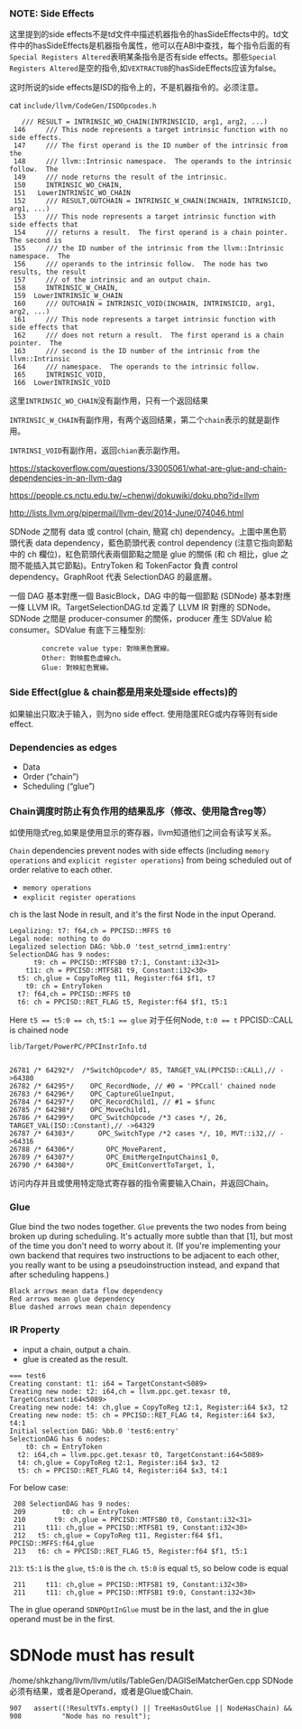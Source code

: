 ### NOTE: Side Effects

这里提到的side effects不是td文件中描述机器指令的hasSideEffects中的。td文件中的hasSideEffects是机器指令属性，他可以在ABI中查找，每个指令后面的有`Special Registers Altered`表明某条指令是否有side effects。那些`Special Registers Altered`是空的指令,如`VEXTRACTUB`的hasSideEffects应该为false。

这时所说的side effects是ISD的指令上的，不是机器指令的。必须注意。

cat `include/llvm/CodeGen/ISDOpcodes.h`

```shell
   /// RESULT = INTRINSIC_WO_CHAIN(INTRINSICID, arg1, arg2, ...)
 146     /// This node represents a target intrinsic function with no side effects.
 147     /// The first operand is the ID number of the intrinsic from the
 148     /// llvm::Intrinsic namespace.  The operands to the intrinsic follow.  The
 149     /// node returns the result of the intrinsic.
 150     INTRINSIC_WO_CHAIN,
 151   LowerINTRINSIC_WO_CHAIN
 152     /// RESULT,OUTCHAIN = INTRINSIC_W_CHAIN(INCHAIN, INTRINSICID, arg1, ...)
 153     /// This node represents a target intrinsic function with side effects that
 154     /// returns a result.  The first operand is a chain pointer.  The second is
 155     /// the ID number of the intrinsic from the llvm::Intrinsic namespace.  The
 156     /// operands to the intrinsic follow.  The node has two results, the result
 157     /// of the intrinsic and an output chain.
 158     INTRINSIC_W_CHAIN,
 159  LowerINTRINSIC_W_CHAIN
 160     /// OUTCHAIN = INTRINSIC_VOID(INCHAIN, INTRINSICID, arg1, arg2, ...)
 161     /// This node represents a target intrinsic function with side effects that
 162     /// does not return a result.  The first operand is a chain pointer.  The
 163     /// second is the ID number of the intrinsic from the llvm::Intrinsic
 164     /// namespace.  The operands to the intrinsic follow.
 165     INTRINSIC_VOID,
 166  LowerINTRINSIC_VOID
```

这里`INTRINSIC_WO_CHAIN`没有副作用，只有一个返回结果

`INTRINSIC_W_CHAIN`有副作用，有两个返回结果，第二个`chain`表示的就是副作用。

`INTRINSI_VOID`有副作用，返回`chian`表示副作用。	





https://stackoverflow.com/questions/33005061/what-are-glue-and-chain-dependencies-in-an-llvm-dag

https://people.cs.nctu.edu.tw/~chenwj/dokuwiki/doku.php?id=llvm

http://lists.llvm.org/pipermail/llvm-dev/2014-June/074046.html


SDNode 之間有 data 或 control (chain, 簡寫 ch) dependency。上圖中黑色箭頭代表 data dependency，藍色箭頭代表 control dependency (注意它指向節點中的 ch 欄位)，紅色箭頭代表兩個節點之間是 glue 的關係 (和 ch 相比，glue 之間不能插入其它節點)。EntryToken 和 TokenFactor 負責 control dependency。GraphRoot 代表 SelectionDAG 的最底層。


一個 DAG 基本對應一個 BasicBlock，DAG 中的每一個節點 (SDNode) 基本對應一條 LLVM IR。TargetSelectionDAG.td 定義了 LLVM IR 對應的 SDNode。SDNode 之間是 producer-consumer 的關係，producer 產生 SDValue 給 consumer。SDValue 有底下三種型別:
```
        concrete value type: 對映黑色實線。
        Other: 對映藍色虛線ch。
        Glue: 對映紅色實線。
```

### Side Effect(glue & chain都是用来处理side effects)的

如果输出只取决于输入，则为no side effect.
使用隐匿REG或内存等则有side effect.

### Dependencies as edges

- Data
- Order (“chain”)
- Scheduling (“glue”)

### Chain调度时防止有负作用的结果乱序（修改、使用隐含reg等）

如使用隐式reg,如果是使用显示的寄存器，llvm知道他们之间会有读写关系。

`Chain` dependencies prevent nodes with side effects (including `memory operations` and `explicit register operations`) from being scheduled out of order relative to each other.
- `memory operations` 
- `explicit register operations` 

ch is the last Node in result, and it's the first Node in the input Operand.
```
Legalizing: t7: f64,ch = PPCISD::MFFS t0
Legal node: nothing to do
Legalized selection DAG: %bb.0 'test_setrnd_imm1:entry'
SelectionDAG has 9 nodes:
      t9: ch = PPCISD::MTFSB0 t7:1, Constant:i32<31>
    t11: ch = PPCISD::MTFSB1 t9, Constant:i32<30>
  t5: ch,glue = CopyToReg t11, Register:f64 $f1, t7
    t0: ch = EntryToken
  t7: f64,ch = PPCISD::MFFS t0
  t6: ch = PPCISD::RET_FLAG t5, Register:f64 $f1, t5:1
```
Here `t5 == t5:0 == ch`, `t5:1 == glue`
对于任何Node, `t:0 == t`
PPCISD::CALL is chained node
```
lib/Target/PowerPC/PPCInstrInfo.td


26781 /* 64292*/  /*SwitchOpcode*/ 85, TARGET_VAL(PPCISD::CALL),// ->64380
26782 /* 64295*/    OPC_RecordNode, // #0 = 'PPCcall' chained node
26783 /* 64296*/    OPC_CaptureGlueInput,
26784 /* 64297*/    OPC_RecordChild1, // #1 = $func
26785 /* 64298*/    OPC_MoveChild1,
26786 /* 64299*/    OPC_SwitchOpcode /*3 cases */, 26, TARGET_VAL(ISD::Constant),// ->64329
26787 /* 64303*/      OPC_SwitchType /*2 cases */, 10, MVT::i32,// ->64316
26788 /* 64306*/        OPC_MoveParent,
26789 /* 64307*/        OPC_EmitMergeInputChains1_0,
26790 /* 64308*/        OPC_EmitConvertToTarget, 1,
```

访问内存并且或使用特定隐式寄存器的指令需要输入Chain，并返回Chain。

### Glue
Glue bind the two nodes together.
`Glue` prevents the two nodes from being broken up during scheduling. It's actually more subtle than that [1], but most of the time you don't need to worry about it. (If you're implementing your own backend that requires two instructions to be adjacent to each other, you really want to be using a pseudoinstruction instead, and expand that after scheduling happens.)

```
Black arrows mean data flow dependency
Red arrows mean glue dependency
Blue dashed arrows mean chain dependency
```

### IR Property
- input a chain, output a chain.
- glue is created as the result.
```
=== test6
Creating constant: t1: i64 = TargetConstant<5089>
Creating new node: t2: i64,ch = llvm.ppc.get.texasr t0, TargetConstant:i64<5089>
Creating new node: t4: ch,glue = CopyToReg t2:1, Register:i64 $x3, t2
Creating new node: t5: ch = PPCISD::RET_FLAG t4, Register:i64 $x3, t4:1
Initial selection DAG: %bb.0 'test6:entry'
SelectionDAG has 6 nodes:
    t0: ch = EntryToken
  t2: i64,ch = llvm.ppc.get.texasr t0, TargetConstant:i64<5089>
  t4: ch,glue = CopyToReg t2:1, Register:i64 $x3, t2
  t5: ch = PPCISD::RET_FLAG t4, Register:i64 $x3, t4:1
```

For below case:
```
 208 SelectionDAG has 9 nodes:
 209         t0: ch = EntryToken
 210       t9: ch,glue = PPCISD::MTFSB0 t0, Constant:i32<31>
 211     t11: ch,glue = PPCISD::MTFSB1 t9, Constant:i32<30>
 212   t5: ch,glue = CopyToReg t11, Register:f64 $f1, PPCISD::MFFS:f64,glue
 213   t6: ch = PPCISD::RET_FLAG t5, Register:f64 $f1, t5:1
```
`213`: `t5:1` is the `glue`, `t5:0` is the `ch`. `t5:0` is equal `t5`, so 
below code is equal
```
 211     t11: ch,glue = PPCISD::MTFSB1 t9, Constant:i32<30>
 211     t11: ch,glue = PPCISD::MTFSB1 t9:0, Constant:i32<30>
```

The in glue operand `SDNPOptInGlue` must be in the last, and the in glue operand must be in the first.

# SDNode must has result
/home/shkzhang/llvm/llvm/utils/TableGen/DAGISelMatcherGen.cpp
SDNode必须有结果，或者是Operand，或者是Glue或Chain.
```
907   assert((!ResultVTs.empty() || TreeHasOutGlue || NodeHasChain) &&
908          "Node has no result");
```







